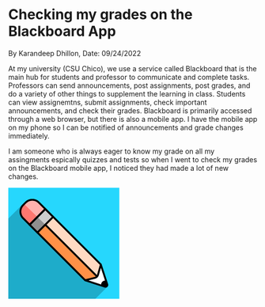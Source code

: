 # Checking my grades on the Blackboard App
By Karandeep Dhillon, Date: 09/24/2022

At my university (CSU Chico), we use a service called Blackboard that is the main hub for students and professor to communicate and complete tasks. Professors can send announcements, post assignments, post grades, and do a variety of other things to supplement the learning in class. Students can view assignemtns, submit assignments, check important announcements, and check their grades. Blackboard is primarily accessed through a web browser, but there is also a mobile app. I have the mobile app on my phone so I can be notified of announcements and grade changes immediately. 

I am someone who is always eager to know my grade on all my assingments espically quizzes and tests so when I went to check my grades on the Blackboard mobile app, I noticed they had made a lot of new changes. 

![alt text](/assets/ogicon.png)
